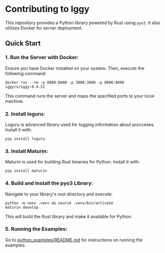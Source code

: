 # Contributing to Iggy

This repository provides a Python library powered by Rust using `pyo3`. It also utilizes Docker for server deployment.

## Quick Start

### 1. Run the Server with Docker:

Ensure you have Docker installed on your system. Then, execute the following command:

```
docker run --rm -p 8080:8080 -p 3000:3000 -p 8090:8090 iggyrs/iggy:0.4.21
```


This command runs the server and maps the specified ports to your local machine.

### 2. Install loguru:
Loguru is advanced library used for logging information about procceses. Install it with:

```
pip install loguru
```

### 3. Install Maturin:

Maturin is used for building Rust binaries for Python. Install it with:

```
pip install maturin
```

### 4. Build and Install the pyo3 Library:

Navigate to your library's root directory and execute:

```
python -m venv .venv && source .venv/bin/activate
maturin develop
```


This will build the Rust library and make it available for Python.

### 5. Running the Examples:

Go to [python_examples/README.md](python_examples/README.md) for instructions on running the examples.

